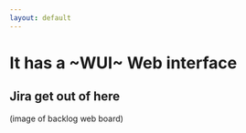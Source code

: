```yaml
---
layout: default
---
```


# It has a ~WUI~ Web interface

## Jira get out of here
(image of backlog web board)
